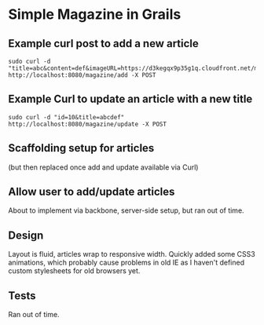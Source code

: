 Simple Magazine in Grails
===================

Example curl post to add a new article
----------
	sudo curl -d "title=abc&content=def&imageURL=https://d3kegqx9p35g1q.cloudfront.net/media/images/r/l/41081.jpg" http://localhost:8080/magazine/add -X POST

Example Curl to update an article with a new title
----------
	sudo curl -d "id=10&title=abcdef" http://localhost:8080/magazine/update -X POST

Scaffolding setup for articles
----------
(but then replaced once add and update available via Curl)

Allow user to add/update articles
----------
About to implement via backbone, server-side setup, but ran out of time.

Design
----------
Layout is fluid, articles wrap to responsive width. Quickly added some CSS3 animations, which probably cause problems in old IE as I haven't defined custom stylesheets for old browsers yet.

Tests
----------
Ran out of time.
